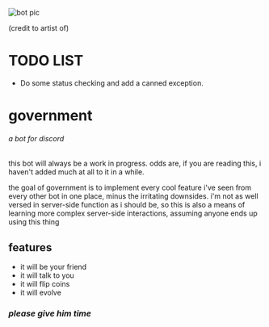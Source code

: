 ![bot pic](https://raw.githubusercontent.com/jamieboy1337/slutstation/master/botimage.png)

(credit to artist of)

# TODO LIST
- Do some status checking and add a canned exception.

# government
###### a bot for discord

this bot will always be a work in progress. odds are, if you are reading this, i haven't added much at all to it in a while.

the goal of government is to implement every cool feature i've seen from every other bot in one place, minus the irritating downsides. i'm not as well versed in server-side function as i should be, so this is also a means of learning more complex server-side interactions, assuming anyone ends up using this thing

## features
- it will be your friend
- it will talk to you
- it will flip coins
- it will evolve

### *please give him time*
